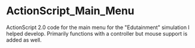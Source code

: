 ActionScript_Main_Menu
======================

ActionScript 2.0 code for the main menu for the "Edutainment" simulation I helped develop.  Primarily functions with a controller but mouse support is added as well.

